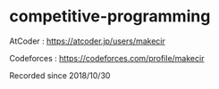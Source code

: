 # competitive-programming

AtCoder : https://atcoder.jp/users/makecir

Codeforces : https://codeforces.com/profile/makecir

Recorded since 2018/10/30